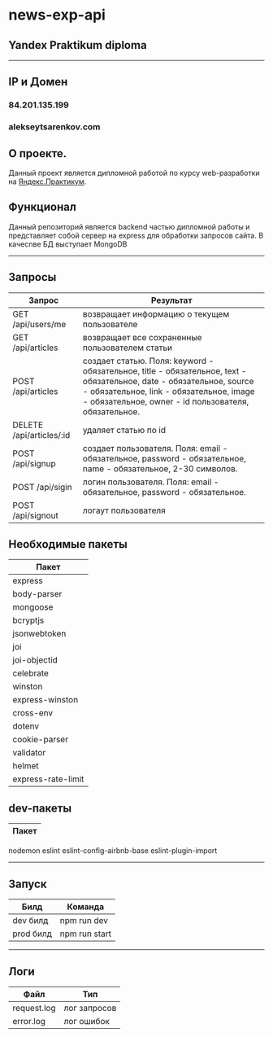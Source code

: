 # news-exp-api
## Yandex Praktikum diploma
-----
## IP и Домен
### 84.201.135.199
### alekseytsarenkov.com
## О проекте. 
Данный проект является дипломной работой по курсу web-разработки на [Яндекс.Практикум](https://praktikum.yandex.ru/).
## Функционал
Данный репозиторий является backend частью дипломной работы и представляет собой сервер на express для обработки запросов сайта. В качесnве БД выступает MongoDB

-----
## Запросы
 Запрос | Результат
 --- | ---
 GET /api/users/me	| возвращает информацию о текущем пользователе
 GET /api/articles | возвращает все сохраненные пользователем статьи
 POST /api/articles |создает статью. Поля: keyword - обязательное, title - обязательное, text - обязательное, date - обязательное, source - обязательное, link - обязательное, image - обязательное, owner - id пользователя, обязательное.
 DELETE /api/articles/:id |удаляет статью по id
 POST /api/signup | создает пользователя. Поля: email - обязательное, password - обязательное, name - обязательное, 2-30 символов.
 POST /api/sigin | логин пользователя. Поля: email - обязательное, password - обязательное.
 POST /api/signout | логаут пользователя
## Необходимые пакеты
Пакет|
---|
express|
body-parser|
mongoose|
bcryptjs|
jsonwebtoken|
joi|
joi-objectid|
celebrate|
winston|
express-winston|
cross-env|
dotenv|
cookie-parser|
validator|
helmet|
express-rate-limit|

## dev-пакеты
Пакет|
---|
nodemon
eslint
eslint-config-airbnb-base
eslint-plugin-import

-----

## Запуск
Билд | Команда
--- | ---
dev билд| npm run dev
prod билд | npm run start

-----

## Логи
Файл | Тип
--- | ---
request.log | лог запросов
error.log | лог ошибок
